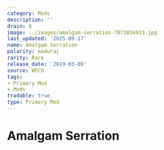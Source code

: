 ```yaml
---
category: Mods
description: ''
drain: 6
image: ../images/amalgam-serration-787383e913.jpg
last_updated: '2025-09-17'
name: Amalgam Serration
polarity: madurai
rarity: Rare
release_date: '2019-03-08'
source: WFCD
tags:
- Primary Mod
- Mods
tradable: true
type: Primary Mod
---
```


# Amalgam Serration

